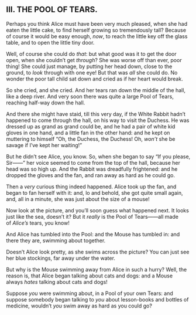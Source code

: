 ## III. THE POOL OF TEARS.

Perhaps you think Alice must have been very much pleased, when she had eaten the little cake, to find herself growing so tremendously tall? Because of course it would be easy enough, _now_, to reach the little key off the glass table, and to open the little tiny door.

Well, of course she could do _that_: but what good was it to get the door open, when she couldn’t get _through_? She was worse off than ever, poor thing! She could just manage, by putting her head down, close to the ground, to _look_ through with one eye! But that was _all_ she could do. No wonder the poor tall child sat down and cried as if her heart would break.

So she cried, and she cried. And her tears ran down the middle of the hall, like a deep river. And very soon there was quite a large Pool of Tears, reaching half-way down the hall.

And there she might have staid, till this very day, if the White Rabbit hadn’t happened to come through the hall, on his way to visit the Duchess. He was dressed up as grand as grand could be, and he had a pair of white kid gloves in one hand, and a little fan in the other hand: and he kept on muttering to himself “Oh, the Duchess, the Duchess! Oh, _won’t_ she be savage if I’ve kept her waiting!”

But he didn’t see Alice, you know. So, when she began to say “If you please, Sir——” her voice seemed to come from the top of the hall, because her head was so high up. And the Rabbit was dreadfully frightened: and he dropped the gloves and the fan, and ran away as hard as he could go.

Then a _very_ curious thing indeed happened. Alice took up the fan, and began to fan herself with it: and, lo and behold, she got quite small again, and, all in a minute, she was just about the size of a mouse!

Now look at the picture, and you’ll soon guess what happened next. It looks just like the sea, doesn’t it? But it _really_ is the Pool of Tears——all made of _Alice’s_ tears, you know!

And Alice has tumbled into the Pool: and the Mouse has tumbled in: and there they are, swimming about together.

Doesn’t Alice look pretty, as she swims across the picture? You can just see her blue stockings, far away under the water.

But why is the Mouse swimming away from Alice in such a hurry? Well, the reason is, that Alice began talking about cats and dogs: and a Mouse always _hates_ talking about cats and dogs!

Suppose _you_ were swimming about, in a Pool of your own Tears: and suppose somebody began talking to _you_ about lesson-books and bottles of medicine, wouldn’t _you_ swim away as hard as you could go?